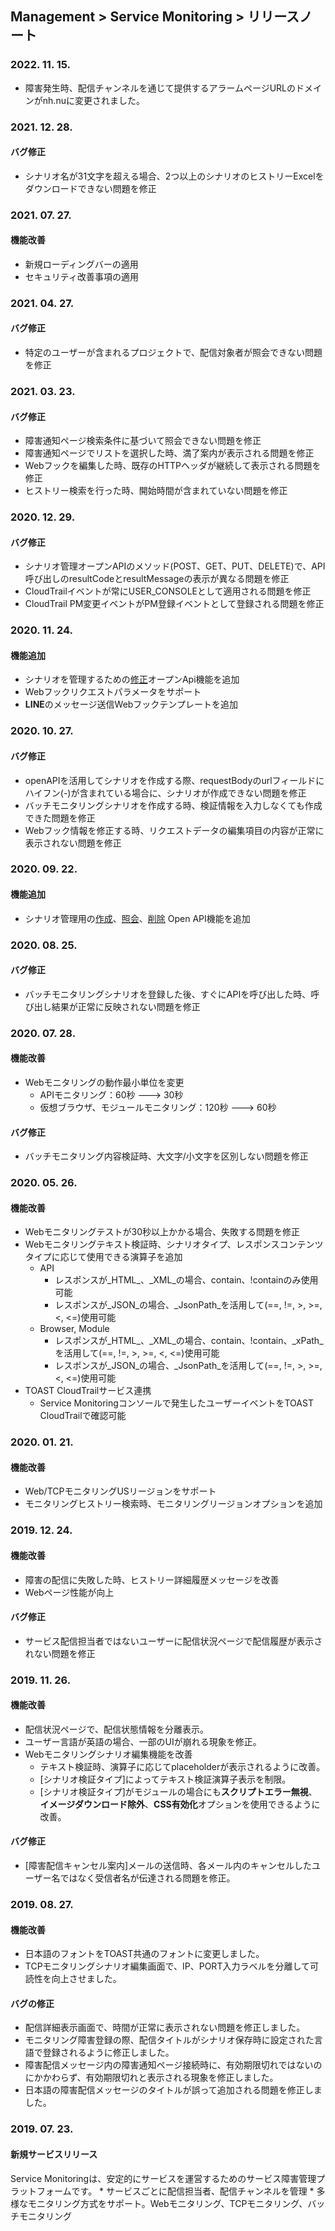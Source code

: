 ## Management > Service Monitoring > リリースノート

### 2022. 11. 15.
* 障害発生時、配信チャンネルを通じて提供するアラームページURLのドメインがnh.nuに変更されました。

### 2021. 12. 28.

#### バグ修正
* シナリオ名が31文字を超える場合、2つ以上のシナリオのヒストリーExcelをダウンロードできない問題を修正

### 2021. 07. 27.

#### 機能改善
* 新規ローディングバーの適用
* セキュリティ改善事項の適用

### 2021. 04. 27.

#### バグ修正
* 特定のユーザーが含まれるプロジェクトで、配信対象者が照会できない問題を修正

### 2021. 03. 23.

#### バグ修正
* 障害通知ページ検索条件に基づいて照会できない問題を修正
* 障害通知ページでリストを選択した時、満了案内が表示される問題を修正
* Webフックを編集した時、既存のHTTPヘッダが継続して表示される問題を修正
* ヒストリー検索を行った時、開始時間が含まれていない問題を修正

### 2020. 12. 29.

#### バグ修正
* シナリオ管理オープンAPIのメソッド(POST、GET、PUT、DELETE)で、API呼び出しのresultCodeとresultMessageの表示が異なる問題を修正
* CloudTrailイベントが常にUSER_CONSOLEとして適用される問題を修正
* CloudTrail PM変更イベントがPM登録イベントとして登録される問題を修正

### 2020. 11. 24.

#### 機能追加
* シナリオを管理するための[修正](/Management/Service%20Monitoring/ja/api-guide/#_15)オープンApi機能を追加
* Webフックリクエストパラメータをサポート
* **LINE**のメッセージ送信Webフックテンプレートを追加

### 2020. 10. 27.

#### バグ修正
* openAPIを活用してシナリオを作成する際、requestBodyのurlフィールドにハイフン(-)が含まれている場合に、シナリオが作成できない問題を修正
* バッチモニタリングシナリオを作成する時、検証情報を入力しなくても作成できた問題を修正
* Webフック情報を修正する時、リクエストデータの編集項目の内容が正常に表示されない問題を修正

### 2020. 09. 22.

#### 機能追加
* シナリオ管理用の[作成](/Management/Service%20Monitoring/ja/api-guide/#_8)、[照会](/Management/Service%20Monitoring/ja/api-guide/#_11)、[削除](/Management/Service%20Monitoring/ja/api-guide/#_13) Open API機能を追加

### 2020. 08. 25.

#### バグ修正
* バッチモニタリングシナリオを登録した後、すぐにAPIを呼び出した時、呼び出し結果が正常に反映されない問題を修正

### 2020. 07. 28.

#### 機能改善
* Webモニタリングの動作最小単位を変更
  * APIモニタリング：60秒 ---> 30秒
  * 仮想ブラウザ、モジュールモニタリング：120秒 ---> 60秒

#### バグ修正
* バッチモニタリング内容検証時、大文字/小文字を区別しない問題を修正

### 2020. 05. 26.

#### 機能改善
* Webモニタリングテストが30秒以上かかる場合、失敗する問題を修正
* Webモニタリングテキスト検証時、シナリオタイプ、レスポンスコンテンツタイプに応じて使用できる演算子を追加
  * API
    * レスポンスが_HTML_、_XML_の場合、contain、!containのみ使用可能
    * レスポンスが_JSON_の場合、_JsonPath_を活用して(==, !=, >, >=, <, <=)使用可能
  * Browser, Module
    * レスポンスが_HTML_、_XML_の場合、contain、!contain、_xPath_を活用して(==, !=, >, >=, <, <=)使用可能
    * レスポンスが_JSON_の場合、_JsonPath_を活用して(==, !=, >, >=, <, <=)使用可能
* TOAST CloudTrailサービス連携
  * Service Monitoringコンソールで発生したユーザーイベントをTOAST CloudTrailで確認可能
  
### 2020. 01. 21.

#### 機能改善
* Web/TCPモニタリングUSリージョンをサポート
* モニタリングヒストリー検索時、モニタリングリージョンオプションを追加

### 2019. 12. 24.

#### 機能改善
* 障害の配信に失敗した時、ヒストリー詳細履歴メッセージを改善
* Webページ性能が向上

#### バグ修正
* サービス配信担当者ではないユーザーに配信状況ページで配信履歴が表示されない問題を修正

### 2019. 11. 26.

#### 機能改善
* 配信状況ページで、配信状態情報を分離表示。
* ユーザー言語が英語の場合、一部のUIが崩れる現象を修正。
* Webモニタリングシナリオ編集機能を改善
  * テキスト検証時、演算子に応じてplaceholderが表示されるように改善。
  * [シナリオ検証タイプ]によってテキスト検証演算子表示を制限。
  * [シナリオ検証タイプ]がモジュールの場合にも**スクリプトエラー無視**、**イメージダウンロード除外**、**CSS有効化**オプションを使用できるように改善。

#### バグ修正
* [障害配信キャンセル案内]メールの送信時、各メール内のキャンセルしたユーザー名ではなく受信者名が伝達される問題を修正。


### 2019. 08. 27.

#### 機能改善
* 日本語のフォントをTOAST共通のフォントに変更しました。
* TCPモニタリングシナリオ編集画面で、IP、PORT入力ラベルを分離して可読性を向上させました。

#### バグの修正
* 配信詳細表示画面で、時間が正常に表示されない問題を修正しました。
* モニタリング障害登録の際、配信タイトルがシナリオ保存時に設定された言語で登録されるように修正しました。
* 障害配信メッセージ内の障害通知ページ接続時に、有効期限切れではないのにかかわらず、有効期限切れと表示される現象を修正しました。
* 日本語の障害配信メッセージのタイトルが誤って追加される問題を修正しました。

### 2019. 07. 23.


#### 新規サービスリリース
Service Monitoringは、安定的にサービスを運営するためのサービス障害管理プラットフォームです。 
	* サービスごとに配信担当者、配信チャンネルを管理
	* 多様なモニタリング方式をサポート。Webモニタリング、TCPモニタリング、バッチモニタリング 
